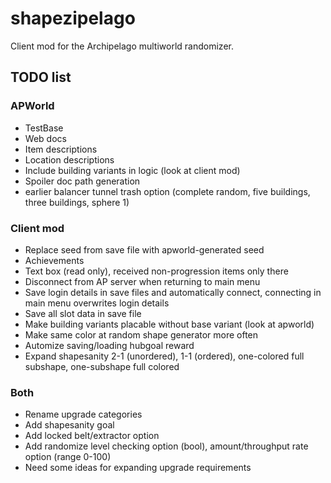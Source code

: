 # shapezipelago
Client mod for the Archipelago multiworld randomizer.

## TODO list
### APWorld
- TestBase
- Web docs
- Item descriptions
- Location descriptions
- Include building variants in logic (look at client mod)
- Spoiler doc path generation
- earlier balancer tunnel trash option (complete random, five buildings, three buildings, sphere 1)
### Client mod
- Replace seed from save file with apworld-generated seed
- Achievements
- Text box (read only), received non-progression items only there
- Disconnect from AP server when returning to main menu
- Save login details in save files and automatically connect, connecting in main menu overwrites login details
- Save all slot data in save file
- Make building variants placable without base variant (look at apworld)
- Make same color at random shape generator more often
- Automize saving/loading hubgoal reward
- Expand shapesanity 2-1 (unordered), 1-1 (ordered), one-colored full subshape, one-subshape full colored
### Both
- Rename upgrade categories
- Add shapesanity goal
- Add locked belt/extractor option
- Add randomize level checking option (bool), amount/throughput rate option (range 0-100)
- Need some ideas for expanding upgrade requirements
